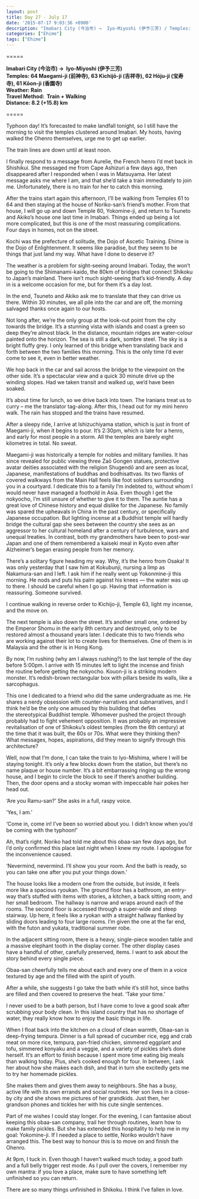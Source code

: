 ```yaml
---
layout: post
title: Day 27 - July 17
date: '2015-07-17 9:03:36 +0900'
description: "Imabari City (今治市) →  Iyo-Miyoshi (伊予三芳) / Temples: 64 Maegami-ji (前神寺), 63 Kichijō-ji (吉祥寺), 62 Hōju-ji (宝寿寺), 61 Kōon-ji (香園寺)"
categories: ["Ehime"]
tags: ["Ehime"]
---
```

=====

**Imabari City (今治市) →  Iyo-Miyoshi (伊予三芳)**  
**Temples: 64 Maegami-ji (前神寺), 63 Kichijō-ji (吉祥寺), 62 Hōju-ji (宝寿寺), 61 Kōon-ji (香園寺)**  
**Weather: Rain**  
**Travel Method:  Train + Walking**  
**Distance: 8.2 (+15.8) km**  

=====

Typhoon day! It’s forecasted to make landfall tonight, so I still have the morning to visit the temples clustered around Imabari. My hosts, having walked the Ohenro themselves, urge me to get up earlier.

The train lines are down until at least noon.

I finally respond to a message from Aurelie, the French henro I’d met back in Shishikui. She messaged me from Cape Ashizuri a few days ago, then disappeared after I responded when I was in Matsuyama. Her latest message asks me where I am, and that she’d take a train immediately to join me. Unfortunately, there is no train for her to catch this morning. 

After the trains start again this afternoon, I’ll be walking from Temples 61 to 64 and then staying at the house of Noriko-san’s friend’s mother. From that house, I will go up and down Temple 60, Yokomine-ji, and return to Tsuneto and Akiko’s house one last time in Imabari. Things ended up being a lot more complicated, but this is one of the most reassuring complications. Four days in homes, not on the street.

Kochi was the prefecture of solitude, the Dojo of Ascetic Training. Ehime is the Dojo of Enlightenment. It seems like paradise, but they seem to be things that just land my way. What have I done to deserve it?

The weather is a problem for sight-seeing around Imabari. Today, the won’t be going to the Shimanami-kaido, the 80km of bridges that connect Shikoku to Japan’s mainland. There isn’t much sight-seeing that’s kid-friendly. A day in is a welcome occasion for me, but for them it’s a day lost.

In the end, Tsuneto and Akiko ask me to translate that they can drive us there. Within 30 minutes, we all pile into the car and are off, the morning salvaged thanks once again to our hosts.

Not long after, we’re the only group at the look-out point from the city towards the bridge. It’s a stunning vista with islands and coast a green so deep they’re almost black. In the distance, mountain ridges are water-colour painted onto the horizon. The sea is still a dark, sombre steel. The sky is a bright fluffy grey. I only learned of this bridge when translating back and forth between the two families this morning. This is the only time I’d ever come to see it, even in better weather.

We hop back in the car and sail across the bridge to the viewpoint on the other side. It’s a spectacular view and a quick 30 minute drive up the winding slopes. Had we taken transit and walked up, we’d have been soaked.

It’s about time for lunch, so we drive back into town. The Iranians treat us to curry – me the translator tag-along. After this, I head out for my mini henro walk. The rain has stopped and the trains have resumed.

After a sleepy ride, I arrive at Ishizuchiyama station, which is just in front of Maegami-ji, when it begins to pour. It’s 2:30pm, which is late for a henro, and early for most people in a storm. All the temples are barely eight kilometres in total. No sweat. 

Maegami-ji was historically a temple for nobles and military families. It has since revealed for public viewing three Zaō Gongen statues, protective avatar deities associated with the religion Shugendō and are seen as local, Japanese, manifestations of buddhas and bodhisattvas. Its two flanks of covered walkways from the Main Hall feels like foot soldiers surrounding you in a courtyard. I dedicate this to a family I’m indebted to, without whom I would never have managed a foothold in Asia. Even though I get the nokyocho, I’m still unsure of whether to give it to them. The auntie has a great love of Chinese history and equal dislike for the Japanese. No family was spared the upheavals in China in the past century, or specifically Japanese occupation. But lighting incense at a Buddhist temple will hardly bridge the cultural gap she sees between the country she sees as an aggressor to her cultural homeland after a century of turbulence, wars and unequal treaties. In contrast, both my grandmothers have been to post-war Japan and one of them remembered a kaiseki meal in Kyoto even after Alzheimer’s began erasing people from her memory.

There’s a solitary figure heading my way. Why, it’s the henro from Osaka! It was only yesterday that I saw him at Kokubunji, nursing a limp as Nakamura-san and I left. I ask him if he really went up Yokonmine-ji this morning. He nods and puts his palm against his knees — the water was up to there. I should be careful when I go up. Having that information is reassuring. Someone survived. 

I continue walking in reverse order to Kichijo-ji, Temple 63, light my incense, and the move on.

The next temple is also down the street. It’s another small one, ordered by the Emperor Shomu in the early 8th century and destroyed, only to be restored almost a thousand years later. I dedicate this to two friends who are working against their lot to create lives for themselves. One of them is in Malaysia and the other is in Hong Kong.

By now, I’m rushing (why am I always rushing?) to the last temple of the day before 5:00pm. I arrive with 15 minutes left to light the incense and finish the routine before getting the nokyocho. Kouon-ji is a striking modern monster. It’s redish-brown rectangular box with pillars beside its walls, like a sarcophagus. 

This one I dedicated to a friend who did the same undergraduate as me. He shares a nerdy obsession with counter-narratives and subnarratives, and I think he’d be the only one amused by this building that defies the stereotypical Buddhist temple. Whomever pushed the project through probably had to fight vehement opposition. It was probably an impressive revitalisation of one of Shikoku’s oldest temples (from the 6th century) at the time that it was built, the 60s or 70s. What were they thinking then? What messages, hopes, aspirations, did they mean to signify through this architecture?

Well, now that I’m done, I can take the train to Iyo-Mishima, where I will be staying tonight. It’s only a few blocks down from the station, but there’s no name plaque or house number. It’s a bit embarrassing ringing up the wrong house, and I begin to circle the block to see if there’s another building. Then, the door opens and a stocky woman with impeccable hair pokes her head out.

‘Are you Ramu-san?’ She asks in a full, raspy voice. 

‘Yes, I am.’

‘Come in, come in! I’ve been so worried about you. I didn’t know when you’d be coming with the typhoon!’

Ah, that’s right. Noriko had told me about this obaa-san few days ago, but I’d only confirmed this place last night when I knew my route. I apologise for the inconvenience caused.

‘Nevermind, nevermind. I’ll show you your room. And the bath is ready, so you can take one after you put your things down.’

The house looks like a modern one from the outside, but inside, it feels more like a spacious ryoukan. The ground floor has a bathroom, an entry-way that’s stuffed with items with stories, a kitchen, a back sitting room, and her small bedroom. The hallway is narrow and wraps around each of the rooms. The second floor is accessed through a super-wide and steep stairway. Up here, it feels like a ryokan with a straight hallway flanked by sliding doors leading to four large rooms. I’m given the one at the far end, with the futon and yukata, traditional summer robe.

In the adjacent sitting room, there is a heavy, single-piece wooden table and a massive elephant tooth in the display corner. The other display cases have a handful of other, carefully preserved, items. I want to ask about the story behind every single piece. 

Obaa-san cheerfully tells me about each and every one of them in a voice textured by age and the filled with the spirit of youth. 

After a while, she suggests I go take the bath while it’s still hot, since baths are filled and then covered to preserve the heat. ‘Take your time.’

I never used to be a bath person, but I have come to love a good soak after scrubbing your body clean. In this island country that has no shortage of water, they really know how to enjoy the basic things in life.

When I float back into the kitchen on a cloud of clean warmth, Obaa-san is deep-frying tempura. Dinner is a full spread of cucumber rice, egg and crab meat on more rice, tempura, pan-fried chicken, simmered eggplant and tofu, simmered konyaku and a veggie, and a variety of pickles she’s done herself. It’s an effort to finish because I spent more time eating big meals than walking today. Plus, she’s cooked enough for four. In between, I ask her about how she makes each dish, and that in turn she excitedly gets me to try her homemade pickles.

She makes them and gives them away to neighbours. She has a busy, active life with its own errands and social routines. Her son lives in a close-by city and she shows me pictures of her grandkids. Just then, her grandson phones and tickles her with his cute single sentences.

Part of me wishes I could stay longer. For the evening, I can fantasise about keeping this obaa-san company, trail her through routines, learn how to make family pickles. But she has extended this hospitality to help me in my goal: Yokomine-ji. If I needed a place to settle, Noriko wouldn’t have arranged this. The best way to honour this is to move on and finish the Ohenro.

At 9pm, I tuck in. Even though I haven’t walked much today, a good bath and a full belly trigger rest mode. As I pull over the covers, I remember my own mantra: if you love a place, make sure to have something left unfinished so you can return.

There are so many things unfinished in Shikoku. I think I’ve fallen in love.